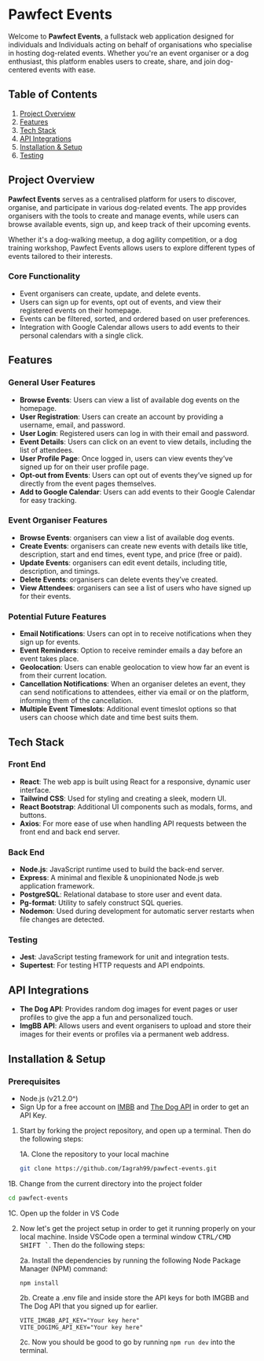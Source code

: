 # Pawfect Events

Welcome to **Pawfect Events**, a fullstack web application designed for individuals and Individuals acting on behalf of organisations who specialise in hosting dog-related events. Whether you're an event organiser or a dog enthusiast, this platform enables users to create, share, and join dog-centered events with ease.

## Table of Contents
1. [Project Overview](#project-overview)
2. [Features](#features)
3. [Tech Stack](#tech-stack)
4. [API Integrations](#api-integrations)
5. [Installation & Setup](#installation--setup)
6. [Testing](#testing)

## Project Overview

**Pawfect Events** serves as a centralised platform for users to discover, organise, and participate in various dog-related events. The app provides organisers with the tools to create and manage events, while users can browse available events, sign up, and keep track of their upcoming events.

Whether it's a dog-walking meetup, a dog agility competition, or a dog training workshop, Pawfect Events allows users to explore different types of events tailored to their interests.

### Core Functionality
- Event organisers can create, update, and delete events.
- Users can sign up for events, opt out of events, and view their registered events on their homepage.
- Events can be filtered, sorted, and ordered based on user preferences.
- Integration with Google Calendar allows users to add events to their personal calendars with a single click.

## Features

### General User Features
- **Browse Events**: Users can view a list of available dog events on the homepage.
- **User Registration**: Users can create an account by providing a username, email, and password.
- **User Login**: Registered users can log in with their email and password.
- **Event Details**: Users can click on an event to view details, including the list of attendees.
- **User Profile Page**: Once logged in, users can view events they’ve signed up for on their user profile page.
- **Opt-out from Events**: Users can opt out of events they’ve signed up for directly from the event pages themselves.
- **Add to Google Calendar**: Users can add events to their Google Calendar for easy tracking.

### Event Organiser Features
- **Browse Events**: organisers can view a list of available dog events.
- **Create Events**: organisers can create new events with details like title, description, start and end times, event type, and price (free or paid).
- **Update Events**: organisers can edit event details, including title, description, and timings.
- **Delete Events**: organisers can delete events they’ve created.
- **View Attendees**: organisers can see a list of users who have signed up for their events.

### Potential Future Features
- **Email Notifications**: Users can opt in to receive notifications when they sign up for events.
- **Event Reminders**: Option to receive reminder emails a day before an event takes place.
- **Geolocation**: Users can enable geolocation to view how far an event is from their current location.
- **Cancellation Notifications**: When an organiser deletes an event, they can send notifications to attendees, either via email or on the platform, informing them of the cancellation.
- **Multiple Event Timeslots**: Additional event timeslot options so that users can choose which date and time best suits them.

## Tech Stack

### Front End
- **React**: The web app is built using React for a responsive, dynamic user interface.
- **Tailwind CSS**: Used for styling and creating a sleek, modern UI.
- **React Bootstrap**: Additional UI components such as modals, forms, and buttons.
- **Axios**: For more ease of use when handling API requests between the front end and back end server.

### Back End
- **Node.js**: JavaScript runtime used to build the back-end server.
- **Express**: A minimal and flexible & unopinionated Node.js web application framework.
- **PostgreSQL**: Relational database to store user and event data.
- **Pg-format**: Utility to safely construct SQL queries.
- **Nodemon**: Used during development for automatic server restarts when file changes are detected.

### Testing
- **Jest**: JavaScript testing framework for unit and integration tests.
- **Supertest**: For testing HTTP requests and API endpoints.

## API Integrations
- **The Dog API**: Provides random dog images for event pages or user profiles to give the app a fun and personalized touch.
- **ImgBB API**: Allows users and event organisers to upload and store their images for their events or profiles via a permanent web address.

## Installation & Setup

### Prerequisites
- Node.js (v21.2.0^)
- Sign Up for a free account on <a href="https://api.imgbb.com/">IMBB</a> and <a href="https://www.thedogapi.com/">The Dog API</a> in order to get an API Key.

1. Start by forking the project repository, and open up a terminal. Then do the following steps:

   1A. Clone the repository to your local machine

   ```bash
   git clone https://github.com/Iagrah99/pawfect-events.git
   ```
   
  1B. Change from the current directory into the project folder

  ```bash
  cd pawfect-events
  ```

  1C. Open up the folder in VS Code
  
2. Now let's get the project setup in order to get it running properly on your local machine. Inside VSCode open a terminal window <kbd>CTRL/CMD SHIFT `</kbd>. Then do the following steps:

   2a.  Install the dependencies by running the following Node Package Manager (NPM) command: 

   ```
   npm install
   ```

   2b. Create a .env file and inside store the API keys for both IMGBB and The Dog API that you signed up for earlier.

   ```
   VITE_IMGBB_API_KEY="Your key here"
   VITE_DOGIMG_API_KEY="Your key here"
   ```
   2c. Now you should be good to go by running `npm run dev` into the terminal.
